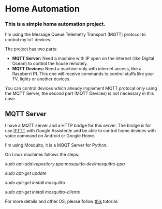 # Home Automation

### This is a simple home automation project.

I'm using the Message Queue Telemetry Transport (MQTT) protocol to control my IoT devices.

The project has two parts:
- **MQTT Server:** Need a machine with IP open on the internet (like Digital Ocean) to control the house remotely.
- **MQTT Devices:** Need a machine only with internet access, like a Raspberrt PI. This one will receive commands to control stuffs like your TV, lights or another devices.

You can control devices which already implement MQTT protocal only using the MQTT Server, the second part (MQTT Devices) is not necessary in this case.

## MQTT Server
I have a MQTT server and a HTTP bridge for this server. The bridge is for use [IFTTT](https://ifttt.com) with Google Assistente and be able to control home devices with voice command on Android or Google Home.

I'm using Mosquito, it is a MQQT Server for Python.

On Linux machines follows the steps:

*sudo apt-add-repository ppa:mosquitto-dev/mosquitto-ppa*

*sudo apt-get update*

*sudo apt-get install mosquitto*

*sudo apt-get install mosquitto-clients*


For more details and other OS, please follow [this](http://www.steves-internet-guide.com/install-mosquitto-broker/) tutorial.